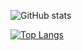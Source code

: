 

<!---
ProstaIT/ProstaIT is a ✨ special ✨ repository because its `README.md` (this file) appears on your GitHub profile.
You can click the Preview link to take a look at your changes.
--->

![GitHub stats](https://github-readme-stats.vercel.app/api?username=Prosta&show_icons=true&theme=dark)

[![Top Langs](https://github-readme-stats.vercel.app/api/top-langs/?username=ProstaIT&layout=compact)](https://github.com/prostait/github-readme-stats)
